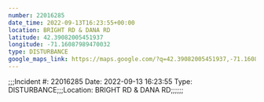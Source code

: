 ```yaml
---
number: 22016285
date_time: 2022-09-13T16:23:55+00:00
location: BRIGHT RD & DANA RD
latitude: 42.39082005451937
longitude: -71.16087989470032
type: DISTURBANCE
google_maps_link: https://maps.google.com/?q=42.39082005451937,-71.16087989470032
---
```


;;;Incident #: 22016285  Date: 2022-09-13 16:23:55   Type: DISTURBANCE;;;Location: BRIGHT RD & DANA RD;;;;;;

